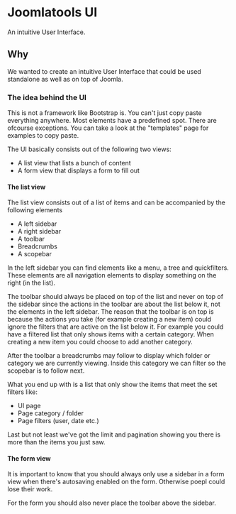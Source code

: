 # Joomlatools UI

An intuitive User Interface.

## Why

We wanted to create an intuitive User Interface that could be used standalone as well as on top of Joomla.

### The idea behind the UI

This is not a framework like Bootstrap is. You can't just copy paste everything anywhere. Most elements have a predefined spot. 
There are ofcourse exceptions. You can take a look at the "templates" page for examples to copy paste.

The UI basically consists out of the following two views:
- A list view that lists a bunch of content
- A form view that displays a form to fill out

#### The list view

The list view consists out of a list of items and can be accompanied by the following elements

- A left sidebar
- A right sidebar
- A toolbar
- Breadcrumbs
- A scopebar

In the left sidebar you can find elements like a menu, a tree and quickfilters. These elements are all navigation elements to display something on the right (in the list).

The toolbar should always be placed on top of the list and never on top of the sidebar since the actions in the toolbar are about the list below it, not the elements in the left sidebar. The reason that the toolbar is on top is because the actions you take (for example creating a new item) could ignore the filters that are active on the list below it. For example you could have a filtered list that only shows items with a certain category. When creating a new item you could choose to add another category. 

After the toolbar a breadcrumbs may follow to display which folder or category we are currently viewing. Inside this category we can filter so the scopebar is to follow next.

What you end up with is a list that only show the items that meet the set filters like:
- UI page 
- Page category / folder
- Page filters (user, date etc.)

Last but not least we've got the limit and pagination showing you there is more than the items you just saw.

#### The form view

It is important to know that you should always only use a sidebar in a form view when there's autosaving enabled on the form. Otherwise poepl could lose their work.

For the form you should also never place the toolbar above the sidebar.
